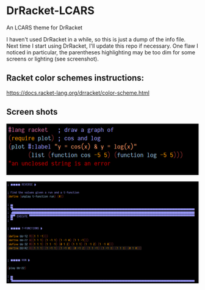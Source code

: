 # DrRacket-LCARS
An LCARS theme for DrRacket

I haven't used DrRacket in a while, so this is just a dump of the info file. Next time I start using DrRacket, I'll update this repo if necessary. One flaw I noticed in particular, the parentheses highlighting may be too dim for some screens or lighting (see screenshot).

## Racket color schemes instructions:
https://docs.racket-lang.org/drracket/color-scheme.html

## Screen shots
![Color Scheme example](https://github.com/the-lambda-way/DrRacket-LCARS/blob/master/screen1.png)

![Busy Beaver Game example](https://github.com/the-lambda-way/DrRacket-LCARS/blob/master/busy-beaver.png)
